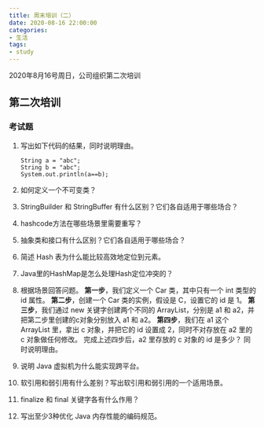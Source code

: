 ```yaml
---
title: 周末培训（二）
date: 2020-08-16 22:00:00
categories:
- 生活
tags:
- study
---
```


2020年8月16号周日，公司组织第二次培训
<!-- more -->

## 第二次培训

### 考试题
1. 写出如下代码的结果，同时说明理由。
	```
	String a = "abc";
	String b = "abc";
	System.out.println(a==b);
	```


2. 如何定义一个不可变类？

3. StringBuilder 和 StringBuffer 有什么区别？它们各自适用于哪些场合？

4. hashcode方法在哪些场景里需要重写？

5. 抽象类和接口有什么区别？它们各自适用于哪些场合？

6. 简述 Hash 表为什么能比较高效地定位到元素。

7. Java里的HashMap是怎么处理Hash定位冲突的？

8. 根据场景回答问题。
   **第一步**，我们定义一个 Car 类，其中只有一个 int 类型的 id 属性。
   **第二步**，创建一个 Car 类的实例，假设是 C，设置它的 id 是 1。
   **第三步**，我们通过 new 关键字创建两个不同的 ArrayList，分别是 a1 和 a2，并把第二步里创建的c对象分别放入 a1 和 a2。
   **第四步**，我们在 a1 这个 ArrayList 里，拿出 c 对象，并把它的 id 设置成 2，同时不对存放在 a2 里的 c 对象做任何修改。
   完成上述四步后，a2 里存放的 c 对象的 id 是多少？
   同时说明理由。

9. 说明 Java 虚拟机为什么能实现跨平台。

10. 软引用和弱引用有什么差别？写出软引用和弱引用的一个适用场景。

11. finalize 和 final 关键字各有什么作用？

12. 写出至少3种优化 Java 内存性能的编码规范。


